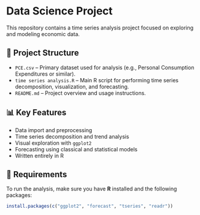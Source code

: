 # Data Science Project

This repository contains a time series analysis project focused on exploring and modeling economic data.

## 📁 Project Structure

- `PCE.csv` – Primary dataset used for analysis (e.g., Personal Consumption Expenditures or similar).
- `time series analysis.R` – Main R script for performing time series decomposition, visualization, and forecasting.
- `README.md` – Project overview and usage instructions.

## 📊 Key Features

- Data import and preprocessing
- Time series decomposition and trend analysis
- Visual exploration with `ggplot2`
- Forecasting using classical and statistical models
- Written entirely in R

## 🔧 Requirements

To run the analysis, make sure you have **R** installed and the following packages:

```r
install.packages(c("ggplot2", "forecast", "tseries", "readr"))
